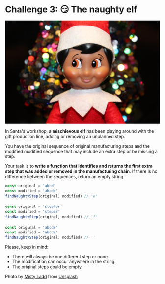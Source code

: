 # Challenge 3: 😏 The naughty elf

![Challenge3](/imgs/challenge3.jpg)

In Santa's workshop, <b>a mischievous elf</b> has been playing around with the gift production line, adding or removing an unplanned step.

You have the original sequence of original manufacturing steps and the modified modified sequence that may include an extra step or be missing a step.

Your task is to <b>write a function that identifies and returns the first extra step that was added or removed in the manufacturing chain</b>. If there is no difference between the sequences, return an empty string.

```JavaScript
const original = 'abcd'
const modified = 'abcde'
findNaughtyStep(original, modified) // 'e'

const original = 'stepfor'
const modified = 'stepor'
findNaughtyStep(original, modified) // 'f'

const original = 'abcde'
const modified = 'abcde'
findNaughtyStep(original, modified) // ''
```

Please, keep in mind:

* There will always be one different step or none.
* The modification can occur anywhere in the string.
* The original steps could be empty

Photo by <a href="https://unsplash.com/es/@arkansas007?utm_content=creditCopyText&utm_medium=referral&utm_source=unsplash">Misty Ladd</a> from <a href="https://unsplash.com/es/fotos/chico-con-sombrero-rojo-y-blanco-de-santa-tY6eXMyGh2w?utm_content=creditCopyText&utm_medium=referral&utm_source=unsplash">Unsplash</a>